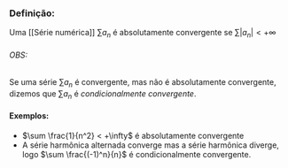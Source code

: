 ### Definição:
Uma [[Série numérica]] $\sum a_n$ é absolutamente convergente se $\sum |a_n|<+\infty$
###### OBS:
Se uma série $\sum a_n$ é convergente, mas não é absolutamente convergente, dizemos que $\sum a_n$ é *condicionalmente convergente*.

#### Exemplos:
- $\sum \frac{1}{n^2} < +\infty$ é absolutamente convergente
- A série harmônica alternada converge mas a série harmônica diverge, logo $\sum \frac{(-1)^n}{n}$ é condicionalmente convergente.